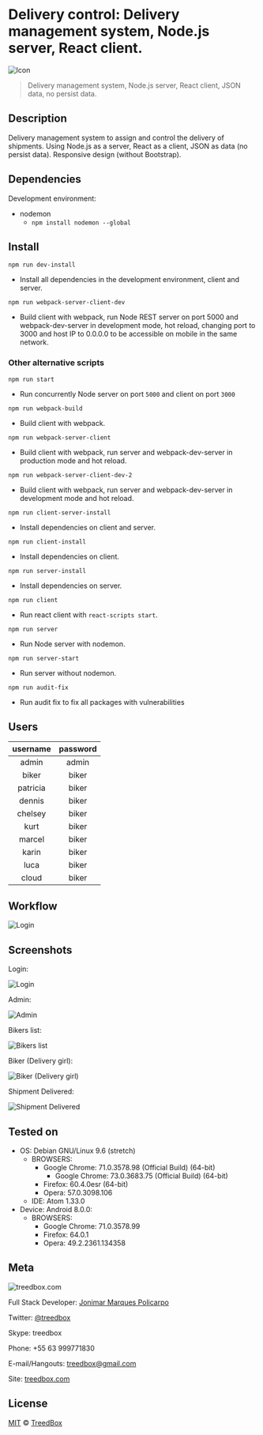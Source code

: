 # Delivery control: Delivery management system, Node.js server, React client.

![Icon](assets/delivery-control.png)

> Delivery management system, Node.js server, React client, JSON data, no persist data.

## Description

Delivery management system to assign and control the delivery of shipments.
Using Node.js as a server, React as a client, JSON as data (no persist data). Responsive design (without Bootstrap).

## Dependencies

Development environment:

- nodemon
  - `npm install nodemon --global`

## Install

`npm run dev-install`

- Install all dependencies in the development environment, client and server.

`npm run webpack-server-client-dev`

- Build client with webpack,
  run Node REST server on port 5000 and
  webpack-dev-server in development mode, hot reload,
  changing port to 3000 and host IP to 0.0.0.0 to be accessible on mobile in the same network.

### Other alternative scripts

`npm run start`

- Run concurrently Node server on port `5000` and client on port `3000`

`npm run webpack-build`

- Build client with webpack.

`npm run webpack-server-client`

- Build client with webpack, run server and webpack-dev-server
  in production mode and hot reload.

`npm run webpack-server-client-dev-2`

- Build client with webpack, run server and webpack-dev-server in development mode and hot reload.

`npm run client-server-install`

- Install dependencies on client and server.

`npm run client-install`

- Install dependencies on client.

`npm run server-install`

- Install dependencies on server.

`npm run client`

- Run react client with `react-scripts start`.

`npm run server`

- Run Node server with nodemon.

`npm run server-start`

- Run server without nodemon.

`npm run audit-fix`

- Run audit fix to fix all packages with vulnerabilities

## Users

| username | password |
| :------: | :------: |
|  admin   |  admin   |
|  biker   |  biker   |
| patricia |  biker   |
|  dennis  |  biker   |
| chelsey  |  biker   |
|   kurt   |  biker   |
|  marcel  |  biker   |
|  karin   |  biker   |
|   luca   |  biker   |
|  cloud   |  biker   |

## Workflow

![Login](assets/treedbox-delivery-control-workflow.png)

## Screenshots

Login:

![Login](assets/treedbox-delivery-control-login.png)

Admin:

![Admin](assets/treedbox-delivery-control-admin.png)

Bikers list:

![Bikers list](assets/treedbox-delivery-control-bikers-list.png)

Biker (Delivery girl):

![Biker (Delivery girl)](assets/treedbox-delivery-control-biker.png)

Shipment Delivered:

![Shipment Delivered](assets/treedbox-delivery-control-delivered.png)

## Tested on

- OS: Debian GNU/Linux 9.6 (stretch)
  - BROWSERS:
    - Google Chrome: 71.0.3578.98 (Official Build) (64-bit)
      - Google Chrome: 73.0.3683.75 (Official Build) (64-bit)
    - Firefox: 60.4.0esr (64-bit)
    - Opera: 57.0.3098.106
  - IDE: Atom 1.33.0
- Device: Android 8.0.0:
  - BROWSERS:
    - Google Chrome: 71.0.3578.99
    - Firefox: 64.0.1
    - Opera: 49.2.2361.134358

## Meta

![treedbox.com](assets/treedbox.png)

Full Stack Developer: [Jonimar Marques Policarpo](http://linkedin.com/treedbox "LinkEdin")

Twitter: [@treedbox](http://twitter.com/treedbox)

Skype: treedbox

Phone: +55 63 999771830

E-mail/Hangouts: [treedbox@gmail.com](mailto:treedbox@gmail.com)

Site: [treedbox.com](http://treedbox.com)

## License

[MIT](LICENSE.md) © [TreedBox](https://github.com/treedbox)
